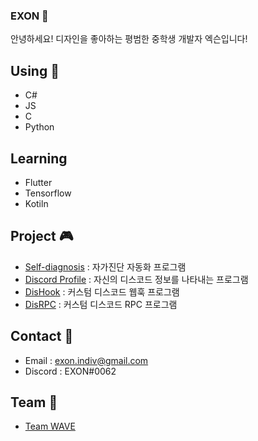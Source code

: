 ### EXON 👋
안녕하세요! 디자인을 좋아하는 평범한 중학생 개발자 엑슨입니다!

## Using 🧪
- C#
- JS
- C
- Python

## Learning
- Flutter
- Tensorflow
- Kotiln

## Project 🎮
- [Self-diagnosis](https://github.com/1-EXON/Self-diagnosis) : 자가진단 자동화 프로그램
- [Discord Profile](https://github.com/1-EXON/Discord-Profile) : 자신의 디스코드 정보를 나타내는 프로그램
- [DisHook](https://github.com/1-EXON/DisHook) : 커스텀 디스코드 웹훅 프로그램
- [DisRPC](https://github.com/1-EXON/Discord-Profile) : 커스텀 디스코드 RPC 프로그램

## Contact 📢
- Email : exon.indiv@gmail.com
- Discord : EXON#0062

## Team 💎
- [Team WAVE](https://teamwv.ml)
